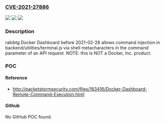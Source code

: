 ### [CVE-2021-27886](https://cve.mitre.org/cgi-bin/cvename.cgi?name=CVE-2021-27886)
![](https://img.shields.io/static/v1?label=Product&message=n%2Fa&color=blue)
![](https://img.shields.io/static/v1?label=Version&message=n%2Fa&color=blue)
![](https://img.shields.io/static/v1?label=Vulnerability&message=n%2Fa&color=brighgreen)

### Description

rakibtg Docker Dashboard before 2021-02-28 allows command injection in backend/utilities/terminal.js via shell metacharacters in the command parameter of an API request. NOTE: this is NOT a Docker, Inc. product.

### POC

#### Reference
- http://packetstormsecurity.com/files/163416/Docker-Dashboard-Remote-Command-Execution.html

#### Github
No GitHub POC found.

